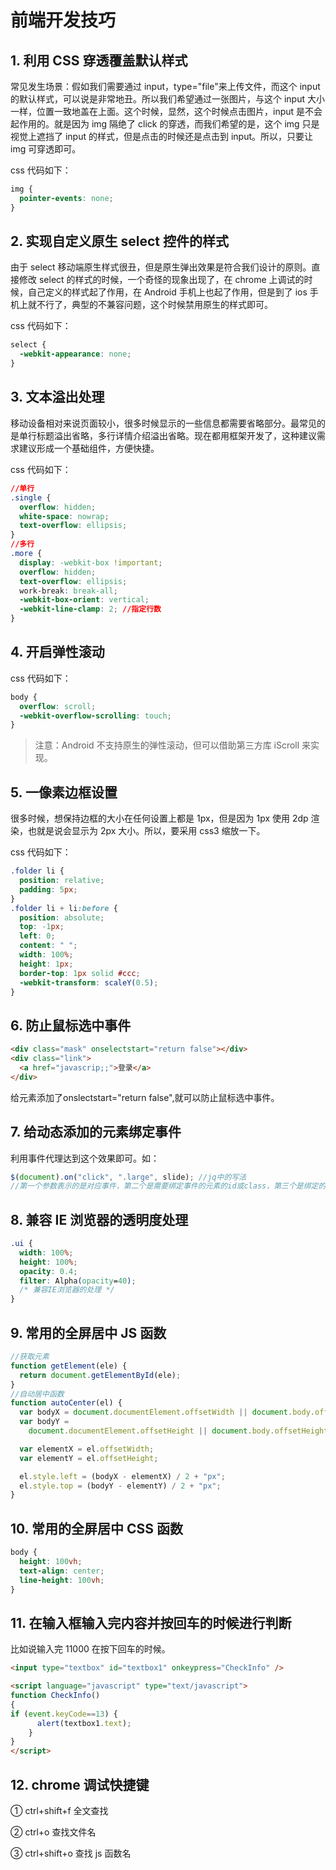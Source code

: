 # 前端开发技巧

## 1. 利用 CSS 穿透覆盖默认样式

常见发生场景：假如我们需要通过 input，type="file"来上传文件，而这个 input 的默认样式，可以说是非常地丑。所以我们希望通过一张图片，与这个 input 大小一样，位置一致地盖在上面。这个时候，显然，这个时候点击图片，input 是不会起作用的。就是因为 img 隔绝了 click 的穿透，而我们希望的是，这个 img 只是视觉上遮挡了 input 的样式，但是点击的时候还是点击到 input。所以，只要让 img 可穿透即可。

css 代码如下：

``` css
img {
  pointer-events: none;
}
```

## 2. 实现自定义原生 select 控件的样式

由于 select 移动端原生样式很丑，但是原生弹出效果是符合我们设计的原则。直接修改 select 的样式的时候，一个奇怪的现象出现了，在 chrome 上调试的时候，自己定义的样式起了作用，在 Android 手机上也起了作用，但是到了 ios 手机上就不行了，典型的不兼容问题，这个时候禁用原生的样式即可。

css 代码如下：

``` css
select {
  -webkit-appearance: none;
}
```

## 3. 文本溢出处理

移动设备相对来说页面较小，很多时候显示的一些信息都需要省略部分。最常见的是单行标题溢出省略，多行详情介绍溢出省略。现在都用框架开发了，这种建议需求建议形成一个基础组件，方便快捷。

css 代码如下：

``` css
//单行
.single {
  overflow: hidden;
  white-space: nowrap;
  text-overflow: ellipsis;
}
//多行
.more {
  display: -webkit-box !important;
  overflow: hidden;
  text-overflow: ellipsis;
  work-break: break-all;
  -webkit-box-orient: vertical;
  -webkit-line-clamp: 2; //指定行数
}
```

## 4. 开启弹性滚动

css 代码如下：

``` css
body {
  overflow: scroll;
  -webkit-overflow-scrolling: touch;
}
```

> 注意：Android 不支持原生的弹性滚动，但可以借助第三方库 iScroll 来实现。

## 5. 一像素边框设置

很多时候，想保持边框的大小在任何设置上都是 1px，但是因为 1px 使用 2dp 渲染，也就是说会显示为 2px 大小。所以，要采用 css3 缩放一下。

css 代码如下：

``` css
.folder li {
  position: relative;
  padding: 5px;
}
.folder li + li:before {
  position: absolute;
  top: -1px;
  left: 0;
  content: " ";
  width: 100%;
  height: 1px;
  border-top: 1px solid #ccc;
  -webkit-transform: scaleY(0.5);
}
```

## 6. 防止鼠标选中事件

``` html
<div class="mask" onselectstart="return false"></div>
<div class="link">
  <a href="javascrip;;">登录</a>
</div>
```

给元素添加了onslectstart="return false",就可以防止鼠标选中事件。

## 7. 给动态添加的元素绑定事件

利用事件代理达到这个效果即可。如：

``` javascript
$(document).on("click", ".large", slide); //jq中的写法
//第一个参数表示的是对应事件，第二个是需要绑定事件的元素的id或class，第三个是绑定的对应的事件函数名
```

## 8. 兼容 IE 浏览器的透明度处理

``` css
.ui {
  width: 100%;
  height: 100%;
  opacity: 0.4;
  filter: Alpha(opacity=40);
  /* 兼容IE浏览器的处理 */
}
```

## 9. 常用的全屏居中 JS 函数

``` javascript
//获取元素
function getElement(ele) {
  return document.getElementById(ele);
}
//自动居中函数
function autoCenter(el) {
  var bodyX = document.documentElement.offsetWidth || document.body.offsetWidth;
  var bodyY =
    document.documentElement.offsetHeight || document.body.offsetHeight;

  var elementX = el.offsetWidth;
  var elementY = el.offsetHeight;

  el.style.left = (bodyX - elementX) / 2 + "px";
  el.style.top = (bodyY - elementY) / 2 + "px";
}
```

## 10. 常用的全屏居中 CSS 函数

``` css
body {
  height: 100vh;
  text-align: center;
  line-height: 100vh;
}
```

## 11. 在输入框输入完内容并按回车的时候进行判断

比如说输入完 11000 在按下回车的时候。

``` html
<input type="textbox" id="textbox1" onkeypress="CheckInfo" />

<script language="javascript" type="text/javascript">
function CheckInfo()
{
if (event.keyCode==13) {
      alert(textbox1.text);
    }
}
</script>
```

## 12. chrome 调试快捷键

① ctrl+shift+f 全文查找

② ctrl+o 查找文件名

③ ctrl+shift+o 查找 js 函数名
